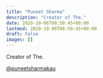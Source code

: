 ```yaml
---
title: "Puneet Sharma"
description: "Creator of The."
date: 2020-10-06T08:50:45+00:00
lastmod: 2020-10-06T08:50:45+00:00
draft: false
images: []
---
```


Creator of The.

[@puneetsharmakau](https://twitter.com/puneetsharmakau)
